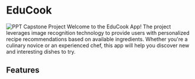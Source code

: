 # EduCook
![PPT Capstone Project](https://github.com/ditooard/EduCook/assets/91383806/9601f77f-cd05-4d05-8032-140fd4af3ce9)
Welcome to the EduCook App! The project leverages image recognition technology to provide users with personalized recipe recommendations based on available ingredients. Whether you're a culinary novice or an experienced chef, this app will help you discover new and interesting dishes to try.

## Features


